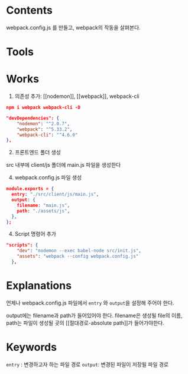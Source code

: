 
# Contents

webpack.config.js 를 만들고, webpack의 작동을 살펴본다.

# Tools

# Works

1. 의존성 추가: [[nodemon]], [[webpack]], webpack-cli

```json
npm i webpack webpack-cli -D
```

```json
"devDependencies": {
	"nodemon": "^2.0.7",
    "webpack": "^5.33.2",
    "webpack-cli": "^4.6.0"
},
```


2. 프론트엔드 폴더 생성

src 내부에 client/js 폴더에 main.js 파일을 생성한다


4. webpack.config.js 파일 생성 
```json
module.exports = {
  entry: "./src/client/js/main.js",
  output: {
    filename: "main.js",
    path: "./assets/js",
  },
};
```


4. Script 명령어 추가
```json
"scripts": {
    "dev": "nodemon --exec babel-node src/init.js",
    "assets": "webpack --config webpack.config.js"
  },
```
# Explanations

언제나 webpack.config.js 파일에서 `entry` 와 `output`을 설정해 주어야 한다.

output에는 filename과 path가 들어있어야 한다.
filename은 생성될 file의 이름, 
path는 파일이 생성될 곳의 [[절대경로-absolute path]]가 들어가야한다.

# Keywords

`entry` : 변경하고자 하는 파일 경로
`output`: 변경된 파일이 저장될 파일 경로

